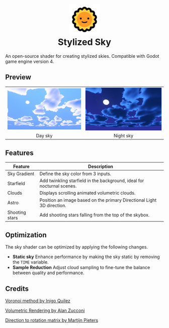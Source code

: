 <h1 align="center">
<img width="96" height="96" src="./icon.png"/>
<br/>
Stylized Sky</h1>

An open-source shader for creating stylized skies. Compatible with Godot game engine version 4.

## Preview

<table>
  <tr align="center">
	<td><img alt="sky day" src="./preview/sky_day.png"/></td>
	<td><img alt="sky night" src="./preview/sky_night.png"/></td>
  </tr>
  <tr align="center">
	<td>Day sky</td>
	<td>Night sky</td>
  </tr>
</table>

## Features

| Feature  | Description |
| ------------- | ------------- |
| Sky Gradient  | Define the sky color from 3 inputs.  |
| Starfield  | Add twinkling starfield in the background, ideal for nocturnal scenes.  |
| Clouds  | Displays scrolling animated volumetric clouds.  |
| Astro  | Position an image based on the primary Directional Light 3D direction.  |
| Shooting stars | Add shooting stars falling from the top of the skybox. |

## Optimization

The sky shader can be optimized by applying the following changes.

- **Static sky** Enhance performance by making the sky static by removing the `TIME` variable.
- **Sample Reduction** Adjust cloud sampling to fine-tune the balance between quality and performance.

## Credits

[Voronoi method by Inigo Quilez](https://www.shadertoy.com/view/ldl3Dl)

[Volumetric Rendering by Alan Zucconi](https://www.alanzucconi.com/)

[Direction to rotation matrix by Martijn Pieters](https://stackoverflow.com/questions/18558910/direction-vector-to-rotation-matrix)
